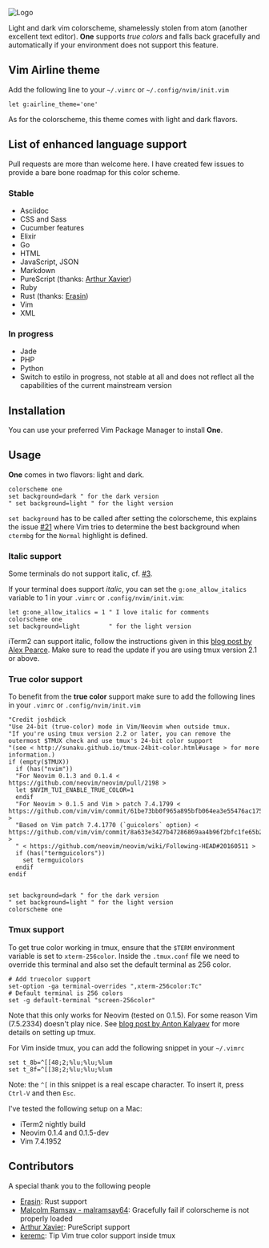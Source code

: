 ![Logo][logo]

Light and dark vim colorscheme, shamelessly stolen from atom (another
excellent text editor). **One** supports *true colors* and falls back
gracefully and automatically if your environment does not support this
feature.

## Vim Airline theme

Add the following line to your `~/.vimrc` or `~/.config/nvim/init.vim`

```vim
let g:airline_theme='one'
```

As for the colorscheme, this theme comes with light and dark flavors.

## List of enhanced language support

Pull requests are more than welcome here.
I have created few issues to provide a bare bone roadmap for this color
scheme.

### Stable

* Asciidoc
* CSS and Sass
* Cucumber features
* Elixir
* Go
* HTML
* JavaScript, JSON
* Markdown
* PureScript (thanks: [Arthur Xavier](https://github.com/arthur-xavier))
* Ruby
* Rust (thanks: [Erasin](https://github.com/erasin))
* Vim
* XML

### In progress

* Jade
* PHP
* Python
* Switch to estilo in progress, not stable at all and does not reflect all the
  capabilities of the current mainstream version


## Installation

You can use your preferred Vim Package Manager to install **One**.

## Usage

**One** comes in two flavors: light and dark.

```vim
colorscheme one
set background=dark " for the dark version
" set background=light " for the light version
```

`set background` has to be called after setting the colorscheme, this explains
the issue [#21][issue_21] where Vim tries to determine the best background when `ctermbg`
for the `Normal` highlight is defined.

### Italic support

Some terminals do not support italic, cf. [#3][issue_3].

If your terminal does support _italic_, you can set the `g:one_allow_italics` variable to 1 in your `.vimrc` or `.config/nvim/init.vim`:

```vim
let g:one_allow_italics = 1 " I love italic for comments
colorscheme one
set background=light        " for the light version
```

iTerm2 can support italic, follow the instructions given in this [blog post by Alex Pearce](https://alexpearce.me/2014/05/italics-in-iterm2-vim-tmux/).
Make sure to read the update if you are using tmux version 2.1 or above.

### True color support
To benefit from the **true color** support make sure to add the following lines in your `.vimrc` or `.config/nvim/init.vim`

```vim
"Credit joshdick
"Use 24-bit (true-color) mode in Vim/Neovim when outside tmux.
"If you're using tmux version 2.2 or later, you can remove the outermost $TMUX check and use tmux's 24-bit color support
"(see < http://sunaku.github.io/tmux-24bit-color.html#usage > for more information.)
if (empty($TMUX))
  if (has("nvim"))
  "For Neovim 0.1.3 and 0.1.4 < https://github.com/neovim/neovim/pull/2198 >
  let $NVIM_TUI_ENABLE_TRUE_COLOR=1
  endif
  "For Neovim > 0.1.5 and Vim > patch 7.4.1799 < https://github.com/vim/vim/commit/61be73bb0f965a895bfb064ea3e55476ac175162 >
  "Based on Vim patch 7.4.1770 (`guicolors` option) < https://github.com/vim/vim/commit/8a633e3427b47286869aa4b96f2bfc1fe65b25cd >
  " < https://github.com/neovim/neovim/wiki/Following-HEAD#20160511 >
  if (has("termguicolors"))
    set termguicolors
  endif
endif


set background=dark " for the dark version
" set background=light " for the light version
colorscheme one
```
### Tmux support
To get true color working in tmux, ensure that the `$TERM` environment variable is set to `xterm-256color`. Inside the `.tmux.conf` file we need to override this terminal and also set the default terminal as 256 color.

```
# Add truecolor support
set-option -ga terminal-overrides ",xterm-256color:Tc"
# Default terminal is 256 colors
set -g default-terminal "screen-256color"
```

Note that this only works for Neovim (tested on 0.1.5). For some reason Vim (7.5.2334) doesn't play nice. See [blog post by Anton Kalyaev](http://homeonrails.com/2016/05/truecolor-in-gnome-terminal-tmux-and-neovim/) for more details on setting up tmux.

For Vim inside tmux, you can add the following snippet in your `~/.vimrc`

```viml
set t_8b=^[[48;2;%lu;%lu;%lum
set t_8f=^[[38;2;%lu;%lu;%lum
```

Note: the `^[` in this snippet is a real escape character. To insert it, press `Ctrl-V` and then `Esc`.

I've tested the following setup on a Mac:

* iTerm2 nightly build
* Neovim 0.1.4 and 0.1.5-dev
* Vim 7.4.1952

## Contributors

A special thank you to the following people

* [Erasin](https://github.com/erasin): Rust support
* [Malcolm Ramsay - malramsay64](https://github.com/malramsay64): Gracefully fail if colorscheme is not properly loaded
* [Arthur Xavier](https://github.com/arthur-xavier): PureScript support
* [keremc](https://github.com/keremc): Tip Vim true color support inside tmux

[logo]: screenshots/new-logo.png

[issue_3]: https://github.com/rakr/vim-one/issues/3
[issue_21]: https://github.com/rakr/vim-one/issues/21
